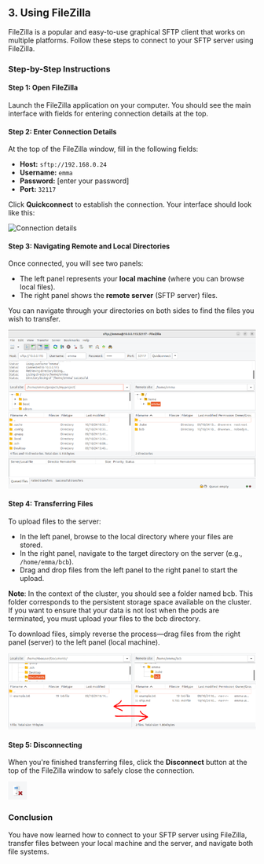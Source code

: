 
## 3. Using FileZilla

FileZilla is a popular and easy-to-use graphical SFTP client that works on multiple platforms. Follow these steps to connect to your SFTP server using FileZilla.

### Step-by-Step Instructions

#### Step 1: Open FileZilla
Launch the FileZilla application on your computer. You should see the main interface with fields for entering connection details at the top.

#### Step 2: Enter Connection Details

At the top of the FileZilla window, fill in the following fields:

- **Host:** `sftp://192.168.0.24`
- **Username:** `emma`
- **Password:** [enter your password]
- **Port:** `32117`

Click **Quickconnect** to establish the connection. Your interface should look like this:

![Connection details](sftp_filezilla_connection_details.png)

#### Step 3: Navigating Remote and Local Directories
Once connected, you will see two panels: 
- The left panel represents your **local machine** (where you can browse local files).
- The right panel shows the **remote server** (SFTP server) files.

You can navigate through your directories on both sides to find the files you wish to transfer.

![Filezilla interface](sftp_filezilla_interface.png)

#### Step 4: Transferring Files
To upload files to the server:
- In the left panel, browse to the local directory where your files are stored.
- In the right panel, navigate to the target directory on the server (e.g., `/home/emma/bcb`).
- Drag and drop files from the left panel to the right panel to start the upload.

**Note**: In the context of the cluster, you should see a folder named bcb. This folder corresponds to the persistent storage space available on the cluster. If you want to ensure that your data is not lost when the pods are terminated, you must upload your files to the bcb directory.

To download files, simply reverse the process—drag files from the right panel (server) to the left panel (local machine).

![Drag and drop](sftp_filezilla_drag_drop.png)

#### Step 5: Disconnecting
When you're finished transferring files, click the **Disconnect** button at the top of the FileZilla window to safely close the connection.

![Disconnect button](sftp_filezilla_disconnect.png)

### Conclusion
You have now learned how to connect to your SFTP server using FileZilla, transfer files between your local machine and the server, and navigate both file systems.
